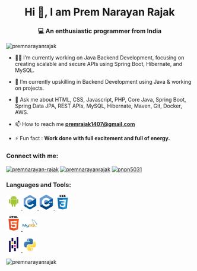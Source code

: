 <h1 align="center">Hi 👋, I am Prem Narayan Rajak</h1>
<h3 align="center">💻 An enthusiastic programmer from India</h3>

<p align="left"> <img src="https://komarev.com/ghpvc/?username=premnarayanrajak&label=Profile%20views&color=0e75b6&style=flat" alt="premnarayanrajak" /> </p>

- 🔭🔭 I’m currently working on Java Backend Development, focusing on creating scalable and secure APIs using Spring Boot, Hibernate, and MySQL.

- 🌱 I’m currently upskilling in Backend Development using Java & working on projects.

- 💬 Ask me about HTML, CSS, Javascript, PHP, Core Java, Spring Boot, Spring Data JPA, REST APIs, MySQL, Hibernate, Maven, Git, Docker, AWS.

- 📫 How to reach me **premrajak1407@gmail.com**

- ⚡ Fun fact : **Work done with full excitement and full of energy.**

<h3 align="left">Connect with me:</h3>
<p align="left">
<a href="https://linkedin.com/in/premnarayan-rajak" target="blank"><img align="center" src="https://raw.githubusercontent.com/rahuldkjain/github-profile-readme-generator/master/src/images/icons/Social/linked-in-alt.svg" alt="premnarayan-rajak" height="30" width="40" /></a>
<a href="https://kaggle.com/premnarayanrajak" target="blank"><img align="center" src="https://raw.githubusercontent.com/rahuldkjain/github-profile-readme-generator/master/src/images/icons/Social/kaggle.svg" alt="premnarayanrajak" height="30" width="40" /></a>
<!-- <a href="https://www.codechef.com/users/premnarayan_14" target="blank"><img align="center" src="https://cdn.jsdelivr.net/npm/simple-icons@3.1.0/icons/codechef.svg" alt="premnarayan_14" height="30" width="40" /></a> -->
<!-- <a href="https://www.hackerrank.com/pnpn5031" target="blank"><img align="center" src="https://raw.githubusercontent.com/rahuldkjain/github-profile-readme-generator/master/src/images/icons/Social/hackerrank.svg" alt="pnpn5031" height="30" width="40" /></a> -->
<a href="https://auth.geeksforgeeks.org/user/pnpn5031" target="blank"><img align="center" src="https://raw.githubusercontent.com/rahuldkjain/github-profile-readme-generator/master/src/images/icons/Social/geeks-for-geeks.svg" alt="pnpn5031" height="30" width="40" /></a>
</p>

<h3 align="left">Languages and Tools:</h3>
<p align="left"> <a href="https://developer.android.com" target="_blank" rel="noreferrer"> <img src="https://raw.githubusercontent.com/devicons/devicon/master/icons/android/android-original-wordmark.svg" alt="android" width="40" height="40"/> </a> 
  <a href="https://www.cprogramming.com/" target="_blank" rel="noreferrer"> <img src="https://raw.githubusercontent.com/devicons/devicon/master/icons/c/c-original.svg" alt="c" width="40" height="40"/> </a>
<a href="https://www.w3schools.com/cpp/" target="_blank" rel="noreferrer"> <img src="https://raw.githubusercontent.com/devicons/devicon/master/icons/cplusplus/cplusplus-original.svg" alt="cplusplus" width="40" height="40"/> </a> <a href="https://www.w3schools.com/css/" target="_blank" rel="noreferrer"> <img src="https://raw.githubusercontent.com/devicons/devicon/master/icons/css3/css3-original-wordmark.svg" alt="css3" width="40" height="40"/> </a>
  
 
   <a href="https://www.w3.org/html/" target="_blank" rel="noreferrer"> <img src="https://raw.githubusercontent.com/devicons/devicon/master/icons/html5/html5-original-wordmark.svg" alt="html5" width="40" height="40"/> </a>
  <a href="https://www.mysql.com/" target="_blank" rel="noreferrer"> <img src="https://raw.githubusercontent.com/devicons/devicon/master/icons/mysql/mysql-original-wordmark.svg" alt="mysql" width="40" height="40"/> </a>
<!--   <a href="https://opencv.org/" target="_blank" rel="noreferrer"> <img src="https://www.vectorlogo.zone/logos/opencv/opencv-icon.svg" alt="opencv" width="40" height="40"/> </a>  -->
  <a href="https://pandas.pydata.org/" target="_blank" rel="noreferrer"> <img src="https://raw.githubusercontent.com/devicons/devicon/2ae2a900d2f041da66e950e4d48052658d850630/icons/pandas/pandas-original.svg" alt="pandas" width="40" height="40"/> </a>
  <a href="https://www.python.org" target="_blank" rel="noreferrer"> <img src="https://raw.githubusercontent.com/devicons/devicon/master/icons/python/python-original.svg" alt="python" width="40" height="40"/> 
</a>
<!--   <a href="https://www.tensorflow.org" target="_blank" rel="noreferrer"> <img src="https://www.vectorlogo.zone/logos/tensorflow/tensorflow-icon.svg" alt="tensorflow" width="40" height="40"/> </a> </p> -->

<p><img align="center" src="https://github-readme-stats.vercel.app/api/top-langs?username=premnarayanrajak&show_icons=true&locale=en&layout=compact" alt="premnarayanrajak" /></p>
